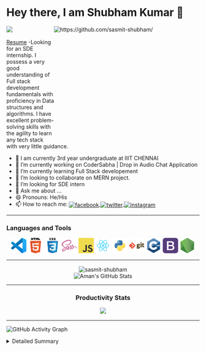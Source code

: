<h1>Hey there, I am Shubham Kumar 👋</h1>

<img align="right" alt="https://github.com/sasmit-shubham/" src="https://github-readme-stats.vercel.app/api/top-langs/?username=sasmit-shubham&langs_count=8&show_icons=true&theme=radical" width="380" height="300" />

![](https://komarev.com/ghpvc/?username=your-github-sasmit-shubham)
<br />

[Resume](https://drive.google.com/file/d/1caRsug7Y2PpacJPiK9l6aDCkQkbP2ftR/view)
-Looking for an SDE internship. I possess a very good understanding of Full stack development fundamentals with proficiency in Data structures and algorithms. I have excellent problem-solving skills with the agility to learn any tech stack with very little guidance.
- 🏫 I am currently 3rd year undergraduate at IIIT CHENNAI
- 🔭 I’m currently working on CoderSabha | Drop in Audio Chat Application 
- 🌱 I’m currently learning Full Stack developement
- 👯 I’m looking to collaborate on MERN project.
- 🤔 I’m looking for SDE intern
- 💬 Ask me about ...
- 😄 Pronouns: He/His
- 📫 How to reach me: 
 [<img align="center" src="https://cdn.worldvectorlogo.com/logos/linkedin-icon.svg" width="30px" alt="facebook"/> ](https://www.linkedin.com/in/shubham-kumar-824751193/) 
[<img align="center" src="https://cdn.worldvectorlogo.com/logos/twitter-6.svg" width="30px" alt="twitter"/> ](https://twitter.com/ShubhamSasmit)
[<img align="center" src="https://cdn.worldvectorlogo.com/logos/instagram-2-1.svg" width="30px" alt="instagram"/> ](https://www.instagram.com/sasmit_shubham12/)

<hr />

### Languages and Tools

<div align="center">
<img  alt="Visual Studio Code" width="40px" src="https://raw.githubusercontent.com/github/explore/80688e429a7d4ef2fca1e82350fe8e3517d3494d/topics/visual-studio-code/visual-studio-code.png" />
<img  alt="HTML5" width="40px" src="https://raw.githubusercontent.com/github/explore/80688e429a7d4ef2fca1e82350fe8e3517d3494d/topics/html/html.png" />
<img  alt="CSS3" width="40px" src="https://raw.githubusercontent.com/github/explore/80688e429a7d4ef2fca1e82350fe8e3517d3494d/topics/css/css.png" />
<img  alt="Sass" width="40px" src="https://raw.githubusercontent.com/github/explore/80688e429a7d4ef2fca1e82350fe8e3517d3494d/topics/sass/sass.png" />
<img  alt="JavaScript" width="40px" src="https://raw.githubusercontent.com/github/explore/80688e429a7d4ef2fca1e82350fe8e3517d3494d/topics/javascript/javascript.png" />
<img  alt="monokai" width="40px" src="https://raw.githubusercontent.com/github/explore/80688e429a7d4ef2fca1e82350fe8e3517d3494d/topics/react/react.png" />
<img  alt="python" width="40px" src="https://raw.githubusercontent.com/github/explore/80688e429a7d4ef2fca1e82350fe8e3517d3494d/topics/python/python.png" />
<img  alt="Git" width="40px" src="https://raw.githubusercontent.com/github/explore/80688e429a7d4ef2fca1e82350fe8e3517d3494d/topics/git/git.png" />
<img  alt="C++" width="40px" src="https://raw.githubusercontent.com/github/explore/80688e429a7d4ef2fca1e82350fe8e3517d3494d/topics/cpp/cpp.png" />
<img  alt="bootstrap" width="40px" src="https://raw.githubusercontent.com/github/explore/80688e429a7d4ef2fca1e82350fe8e3517d3494d/topics/bootstrap/bootstrap.png" />
<img  alt="node.js" width="40px" src="https://raw.githubusercontent.com/github/explore/80688e429a7d4ef2fca1e82350fe8e3517d3494d/topics/nodejs/nodejs.png" />
<br /> 
</div>

<hr/>
<div align="center">

<img align="center" src="https://github-readme-streak-stats.herokuapp.com/?user=sasmit-shubham&theme=radical&fire=DD2727" alt="sasmit-shubham" />
<br/>
 <img  alt="Aman's GitHub Stats" src="https://github-readme-stats.vercel.app/api?username=sasmit-shubham&show_icons=true&theme=radical&fire=DD2727" />

</div>
<div align="center">
 <hr/>
 
### Productivity Stats

![](https://github-profile-summary-cards.vercel.app/api/cards/profile-details?username=sasmit-shubham&theme=monokai)

</div>
 <hr/>
 
![GitHub Activity Graph](https://activity-graph.herokuapp.com/graph?username=sasmit-shubham&theme=redical&count_private=true)  

<details>
<summary>Detailed Summary</summary>
<br>
    
![Metrics](https://metrics.lecoq.io/sasmit-shubham?template=classic&activity=1&followup=1&languages=1&lines=1&people=1&activity.limit=5&activity.days=14&activity.filter=all&activity.visibility=all&activity.timestamps=false&languages.colors=github&languages.threshold=0%25&people.limit=28&people.size=28&people.types=followers%2C%20following&people.identicons=false&people.shuffle=false&config.timezone=Asia%2FCalcutta&config.twemoji=true)
    
</details>


